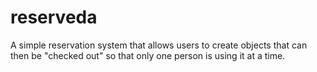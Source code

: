 # reserveda

A simple reservation system that allows users to create objects that can then be
"checked out" so that only one person is using it at a time.
